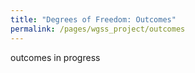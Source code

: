 ```yaml
---
title: "Degrees of Freedom: Outcomes"
permalink: /pages/wgss_project/outcomes
---
```

outcomes in progress